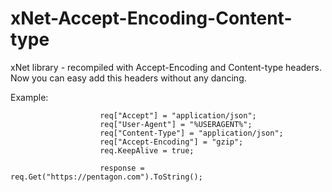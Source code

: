 # xNet-Accept-Encoding-Content-type

xNet library - recompiled with Accept-Encoding and Content-type headers.
Now you can easy add this headers without any dancing.

Example:

                        req["Accept"] = "application/json";
                        req["User-Agent"] = "%USERAGENT%";
                        req["Content-Type"] = "application/json";
                        req["Accept-Encoding"] = "gzip";
                        req.KeepAlive = true;

                        response = req.Get("https://pentagon.com").ToString();
